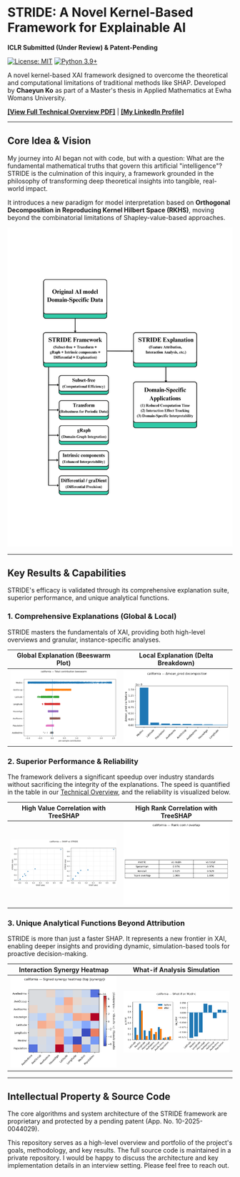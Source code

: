 # STRIDE: A Novel Kernel-Based Framework for Explainable AI

**ICLR Submitted (Under Review) & Patent-Pending**

[![License: MIT](https://img.shields.io/badge/License-MIT-yellow.svg)](https://opensource.org/licenses/MIT)
[![Python 3.9+](https://img.shields.io/badge/python-3.9+-blue.svg)](https://www.python.org/downloads/release/python-390/)

A novel kernel-based XAI framework designed to overcome the theoretical and computational limitations of traditional methods like SHAP. Developed by **Chaeyun Ko** as part of a Master's thesis in Applied Mathematics at Ewha Womans University.

[**[View Full Technical Overview PDF]**](STRIDE_Portfolio_v2.0_20250824_Eng_ChaeyunKo.pdf) | [**[My LinkedIn Profile]**](https://www.linkedin.com/in/chaeyunko)

---

## Core Idea & Vision

My journey into AI began not with code, but with a question: What are the fundamental mathematical truths that govern this artificial "intelligence"? STRIDE is the culmination of this inquiry, a framework grounded in the philosophy of transforming deep theoretical insights into tangible, real-world impact.

It introduces a new paradigm for model interpretation based on **Orthogonal Decomposition in Reproducing Kernel Hilbert Space (RKHS)**, moving beyond the combinatorial limitations of Shapley-value-based approaches.

![STRIDE Conceptual Diagram](assets/STRIDE_diagram.png)

---

## Key Results & Capabilities

STRIDE's efficacy is validated through its comprehensive explanation suite, superior performance, and unique analytical functions.

### 1. Comprehensive Explanations (Global & Local)
STRIDE masters the fundamentals of XAI, providing both high-level overviews and granular, instance-specific analyses.

| Global Explanation (Beeswarm Plot) | Local Explanation (Delta Breakdown) |
| :---: | :---: |
| <img src="assets/stride_beeswarm.png" width="400"> | <img src="assets/ins_delta_breakdown.png" width="400"> |

### 2. Superior Performance & Reliability
The framework delivers a significant speedup over industry standards without sacrificing the integrity of the explanations. The speed is quantified in the table in our [Technical Overview](STRIDE_Portfolio_v2.0_20250824_Eng_ChaeyunKo.pdf), and the reliability is visualized below.

| High Value Correlation with TreeSHAP | High Rank Correlation with TreeSHAP |
| :---: | :---: |
| <img src="assets/shap_vs_stride.png" width="400"> | <img src="assets/rank_corr.png" width="400"> |

### 3. Unique Analytical Functions Beyond Attribution
STRIDE is more than just a faster SHAP. It represents a new frontier in XAI, enabling deeper insights and providing dynamic, simulation-based tools for proactive decision-making.

| Interaction Synergy Heatmap | What-if Analysis Simulation |
| :---: | :---: |
| <img src="assets/ins_synergy_heatmap.png" width="400"> | <img src="assets/whatif.png" width="400"> |

---

## Intellectual Property & Source Code

The core algorithms and system architecture of the STRIDE framework are proprietary and protected by a pending patent (App. No. 10-2025-0044029).

This repository serves as a high-level overview and portfolio of the project's goals, methodology, and key results. The full source code is maintained in a private repository. I would be happy to discuss the architecture and key implementation details in an interview setting. Please feel free to reach out.
